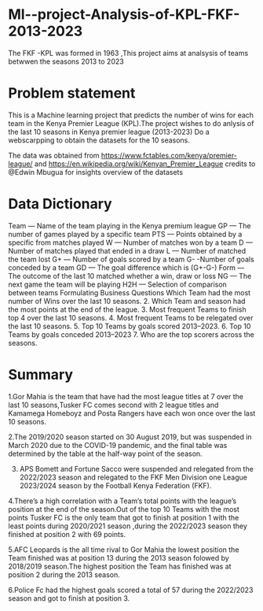 # Ml--project-Analysis-of-KPL-FKF-2013-2023

The  FKF -KPL was formed in 1963 ,This project aims at analsysis  of teams betwwen the seasons 2013 to 2023

# Problem statement

This is a Machine learning project that predicts the number of wins for each team in the Kenya Premier League (KPL).The project wishes to do anlysis of the last 10 seasons in Kenya premier league (2013-2023)
Do a webscarpping to obtain the datasets for the 10 seasons.

The data was obtained from https://www.fctables.com/kenya/premier-league/ and https://en.wikipedia.org/wiki/Kenyan_Premier_League
credits to @Edwin Mbugua for insights 
overview of the datasets 

# Data Dictionary


Team — Name of the team playing in the Kenya premium league
GP — The number of games played by a specific team
PTS — Points obtained by a specific from matches played
W — Number of matches won by a team
D — Number of matches played that ended in a draw
L — Number of matched the team lost
G+ — Number of goals scored by a team
G- -Number of goals conceded by a team
GD — The goal difference which is (G+-G-)
Form — The outcome of the last 10 matched whether a win, draw or loss
NG — The next game the team will be playing
H2H — Selection of comparison between teams
Formulating Business Questions
Which Team had the most number of Wins over the last 10 seasons.
2. Which Team and season had the most points at the end of the league.
3. Most frequent Teams to finish top 4 over the last 10 seasons.
4. Most frequent Teams to be relegated over the last 10 seasons.
5. Top 10 Teams by goals scored 2013–2023.
6. Top 10 Teams by goals conceded 2013–2023
7. Who are the top scorers across the seasons.

# Summary

1.Gor Mahia is the team that have had the most league titles at 7 over the last 10 seasons,Tusker FC comes second with 2 league titles and Kamamega Homeboyz and Posta Rangers have each won once over the last 10 seasons.

2.The 2019/2020 season started on 30 August 2019, but was suspended in March 2020 due to the COVID-19 pandemic, and the final table was determined by the table at the half-way point of the season.

3. APS Bomett and Fortune Sacco were suspended and relegated from the 2022/2023 season and relegated to the FKF Men Division one League 2023/2024 season by the Football Kenya Federation (FKF).

4.There’s a high correlation with a Team’s total points with the league’s position at the end of the season.Out of the top 10 Teams with the most points Tusker FC is the only team that got to finish at position 1 with the least points during 2020/2021 season ,during the 2022/2023 season they finished at position 2 with 69 points.

5.AFC Leopards is the all time rival to Gor Mahia the lowest position the Team finished was at position 13 during the 2013 season folowed by 2018/2019 season.The highest position the Team has finished was at position 2 during the 2013 season.

6.Police Fc had the highest goals scored a total of 57 during the 2022/2023 season and got to finish at position 3.

